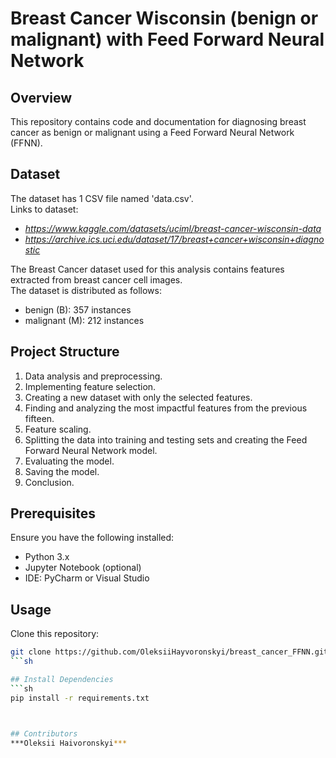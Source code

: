 
# **Breast Cancer Wisconsin (benign or malignant) with Feed Forward Neural Network**

## Overview
This repository contains code and documentation for diagnosing breast cancer as benign or malignant using a Feed Forward Neural Network (FFNN).

## Dataset
The dataset has 1 CSV file named 'data.csv'.
<br>Links to dataset:
- *https://www.kaggle.com/datasets/uciml/breast-cancer-wisconsin-data*
- *https://archive.ics.uci.edu/dataset/17/breast+cancer+wisconsin+diagnostic*

The Breast Cancer dataset used for this analysis contains features extracted from breast cancer cell images.
<br>The dataset is distributed as follows:
- benign (B): 357 instances
- malignant (M): 212 instances

## Project Structure
1. Data analysis and preprocessing.
2. Implementing feature selection.
3. Creating a new dataset with only the selected features.
4. Finding and analyzing the most impactful features from the previous fifteen.
5. Feature scaling.
6. Splitting the data into training and testing sets and creating the Feed Forward Neural Network model.
7. Evaluating the model.
8. Saving the model.
9. Conclusion.

## Prerequisites
Ensure you have the following installed:
- Python 3.x
- Jupyter Notebook (optional)
- IDE: PyCharm or Visual Studio

## Usage
Clone this repository:
```sh
git clone https://github.com/OleksiiHayvoronskyi/breast_cancer_FFNN.git
```sh

## Install Dependencies
```sh
pip install -r requirements.txt



## Contributors
***Oleksii Haivoronskyi***
